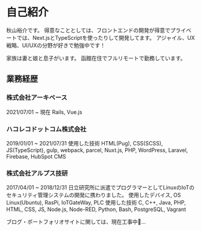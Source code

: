 # 自己紹介
秋山裕介です。
得意なこととしては、フロントエンドの開発が得意でプライベートでは、Next.jsとTypeScriptを使ったりして開発してます。
アジャイル、UX戦略、UI/UXの分野が好きで勉強中です！

家族は妻と娘と息子がいます。
函館在住でフルリモートで勤務しています。

## 業務経歴
### 株式会社アーキベース
2021/07/01 ~ 現在
Rails, Vue.js

### ハコレコドットコム株式会社
2019/01/01 ~ 2021/07/31
使用した技術
HTML(Pug), CSS(SCSS), JS(TypeScript), gulp, webpack, parcel, Nuxt.js, PHP, WordPress, Laravel, Firebase, HubSpot CMS

### 株式会社アルプス技研
2017/04/01 ~ 2018/12/31
日立研究所に派遣でプログラマーとしてLinuxのIoTのセキュリティ管理システムの開発に携わりました。
使用したデバイス, OS
Linux(Ubuntu), RasPi, IoTGateWay, PLC
使用した技術
C, C++, Java, PHP, HTML, CSS, JS, Node.js, Node-RED, Python, Bash, PostgreSQL, Vagrant

ブログ・ポートフォリオサイトに関しては、現在工事中🦺...

